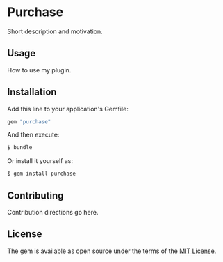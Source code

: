# Purchase
Short description and motivation.

## Usage
How to use my plugin.

## Installation
Add this line to your application's Gemfile:

```ruby
gem "purchase"
```

And then execute:
```bash
$ bundle
```

Or install it yourself as:
```bash
$ gem install purchase
```

## Contributing
Contribution directions go here.

## License
The gem is available as open source under the terms of the [MIT License](https://opensource.org/licenses/MIT).
